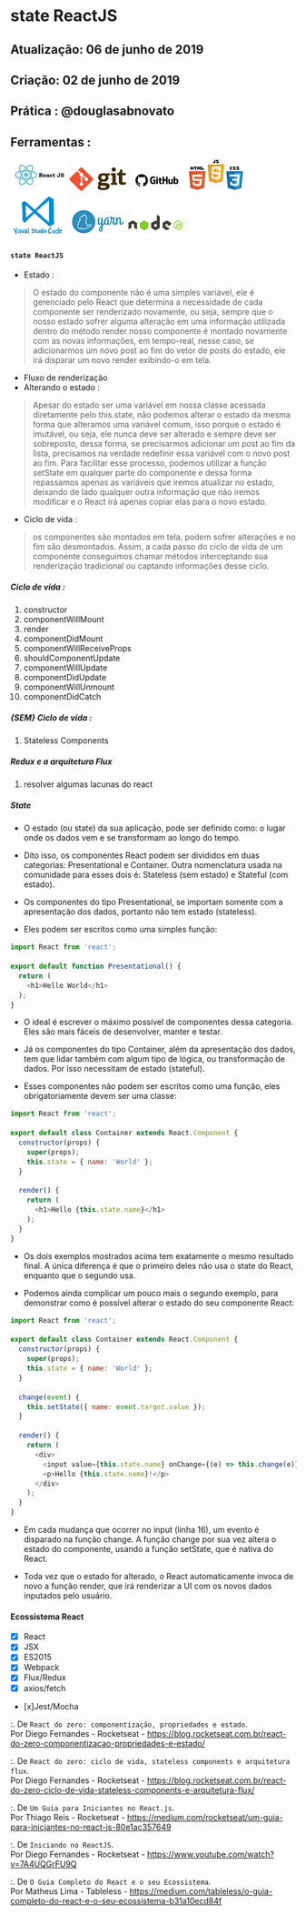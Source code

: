 # state ReactJS

## Atualização: 06 de junho de 2019
## Criação: 02 de junho de 2019
## Prática : @douglasabnovato

## Ferramentas : 

![ReactJS](/images/logo-reactjs.jpg)
![Git](/images/logo-git.png)
![Github](/images/logo-github.png)
![HTML/CSS/Javascript](/images/logo-html-css-js.jpeg)
![VSCode](/images/logo-VSCode.png)
![Yarn](/images/logo-yarn.png)
![Nodejs](/images/nodejs.png)

#### `state ReactJS`
- Estado : 
> O estado do componente não é uma simples variável, ele é gerenciado pelo React que determina a necessidade de cada componente ser renderizado novamente, ou seja, sempre que o nosso estado sofrer alguma alteração em uma informação utilizada dentro do método render nosso componente é montado novamente com as novas informações, em tempo-real, nesse caso, se adicionarmos um novo post ao fim do vetor de posts do estado, ele irá disparar um novo render exibindo-o em tela.
- Fluxo de renderização
- Alterando o estado : 
> Apesar do estado ser uma variável em nossa classe acessada diretamente pelo this.state, não podemos alterar o estado da mesma forma que alteramos uma variável comum, isso porque o estado é imutável, ou seja, ele nunca deve ser alterado e sempre deve ser sobreposto, dessa forma, se precisarmos adicionar um post ao fim da lista, precisamos na verdade redefinir essa variável com o novo post ao fim.
> Para facilitar esse processo, podemos utilizar a função setState em qualquer parte do componente e dessa forma repassamos apenas as variáveis que iremos atualizar no estado, deixando de lado qualquer outra informação que não iremos modificar e o React irá apenas copiar elas para o novo estado.
- Ciclo de vida : 
> os componentes são montados em tela, podem sofrer alterações e no fim são desmontados. Assim, a cada passo do ciclo de vida de um componente conseguimos chamar métodos interceptando sua renderização tradicional ou captando informações desse ciclo. 
##### Ciclo de vida :
1. constructor
2. componentWillMount
3. render
4. componentDidMount
5. componentWillReceiveProps
6. shouldComponentUpdate
7. componentWillUpdate
8. componentDidUpdate
9. componentWillUnmount
10. componentDidCatch

##### {SEM} Ciclo de vida :
1. Stateless Components

##### Redux e a arquitetura Flux
1. resolver algumas lacunas do react

##### State
- O estado (ou state) da sua aplicação, pode ser definido como: o lugar onde os dados vem e se transformam ao longo do tempo.

- Dito isso, os componentes React podem ser divididos em duas categorias: Presentational e Container. Outra nomenclatura usada na comunidade para esses dois é: Stateless (sem estado) e Stateful (com estado).

- Os componentes do tipo Presentational, se importam somente com a apresentação dos dados, portanto não tem estado (stateless).

- Eles podem ser escritos como uma simples função:
```js
import React from 'react';

export default function Presentational() {
  return (
    <h1>Hello World</h1>  
  );
}
```

- O ideal é escrever o máximo possível de componentes dessa categoria. Eles são mais fáceis de desenvolver, manter e testar.

- Já os componentes do tipo Container, além da apresentação dos dados, tem que lidar também com algum tipo de lógica, ou transformação de dados. Por isso necessitam de estado (stateful). 

- Esses componentes não podem ser escritos como uma função, eles obrigatoriamente devem ser uma classe:
```js
import React from 'react';

export default class Container extends React.Component {
  constructor(props) {
    super(props);
    this.state = { name: 'World' };
  }
  
  render() {
    return (
      <h1>Hello {this.state.name}</h1>
    );
  }
}
```
- Os dois exemplos mostrados acima tem exatamente o mesmo resultado final. A única diferença é que o primeiro deles não usa o state do React, enquanto que o segundo usa.

- Podemos ainda complicar um pouco mais o segundo exemplo, para demonstrar como é possível alterar o estado do seu componente React:

```js
import React from 'react';

export default class Container extends React.Component {
  constructor(props) {
    super(props);
    this.state = { name: 'World' };
  }
  
  change(event) {
    this.setState({ name: event.target.value });
  }
  
  render() {
    return (
      <div>
        <input value={this.state.name} onChange={(e) => this.change(e)} />
        <p>Hello {this.state.name}!</p>
      </div>
    );
  }
}
```

- Em cada mudança que ocorrer no input (linha 16), um evento é disparado na função change. A função change por sua vez altera o estado do componente, usando a função setState, que é nativa do React.

- Toda vez que o estado for alterado, o React automaticamente invoca de novo a função render, que irá renderizar a UI com os novos dados inputados pelo usuário.

#### Ecossistema React

- [x] React
- [x] JSX
- [x] ES2015
- [x] Webpack
- [x] Flux/Redux
- [x] axios/fetch
- [x]Jest/Mocha 

:. De `React do zero: componentização, propriedades e estado`.<br/> 
Por Diego Fernandes - Rocketseat - https://blog.rocketseat.com.br/react-do-zero-componentizacao-propriedades-e-estado/

:. De `React do zero: ciclo de vida, stateless components e arquitetura flux`.<br/> 
Por Diego Fernandes - Rocketseat - https://blog.rocketseat.com.br/react-do-zero-ciclo-de-vida-stateless-components-e-arquitetura-flux/

:. De `Um Guia para Iniciantes no React.js`.<br/>
Por Thiago Reis - Rocketseat - https://medium.com/rocketseat/um-guia-para-iniciantes-no-react-js-80e1ac357649

:. De `Iniciando no ReactJS`.<br/>
Por Diego Fernandes - Rocketseat - https://www.youtube.com/watch?v=7A4UQGrFU9Q 

:. De `O Guia Completo do React e o seu Ecossistema`.<br/>
Por Matheus Lima - Tableless - https://medium.com/tableless/o-guia-completo-do-react-e-o-seu-ecossistema-b31a10ecd84f


